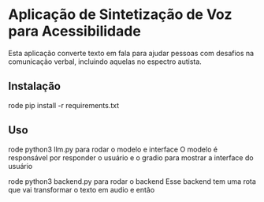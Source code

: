 # Aplicação de Sintetização de Voz para Acessibilidade

Esta aplicação converte texto em fala para ajudar pessoas com desafios na comunicação verbal, incluindo aquelas no espectro autista.

## Instalação
rode pip install -r requirements.txt

## Uso
rode python3 llm.py para rodar o modelo e interface
O modelo é responsável por responder o usuário e o gradio para mostrar a interface do usuário

rode python3 backend.py para rodar o backend
Esse backend tem uma rota que vai transformar o texto em audio e então 
